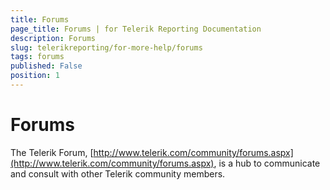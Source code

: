 ```yaml
---
title: Forums
page_title: Forums | for Telerik Reporting Documentation
description: Forums
slug: telerikreporting/for-more-help/forums
tags: forums
published: False
position: 1
---
```


# Forums




The Telerik Forum,           [http://www.telerik.com/community/forums.aspx](http://www.telerik.com/community/forums.aspx), is a hub to communicate and consult with other Telerik community members.

